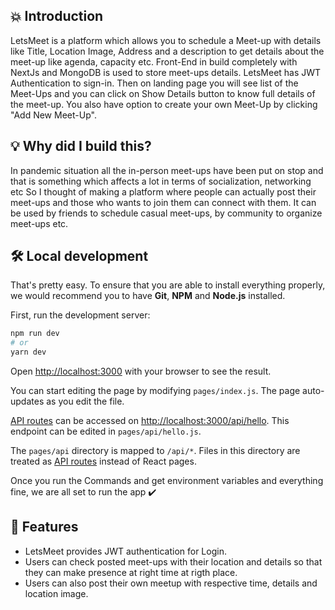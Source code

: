 ## 💥 Introduction
LetsMeet is a platform which allows you to schedule a Meet-up with details like Title, Location Image, Address and a description to get details about the meet-up like agenda, capacity etc. Front-End in build completely with NextJs and MongoDB is used to store meet-ups details. LetsMeet has JWT Authentication to sign-in. Then on landing page you will see list of the Meet-Ups and you can click on Show Details button to know full details of the meet-up. You also have option to create your own Meet-Up by clicking "Add New Meet-Up". 

## 💡 Why did I build this?
In pandemic situation all the in-person meet-ups have been put on stop and that is something which affects a lot in terms of socialization, networking etc So I thought of making a platform where people can actually post their meet-ups and those who wants to join them can connect with them. It can be used by friends to schedule casual meet-ups, by community to organize meet-ups etc.

## 🛠️ Local development

That's pretty easy. To ensure that you are able to install everything properly, we would recommend you to have <b>Git</b>, <b>NPM</b> and <b>Node.js</b> installed.

First, run the development server:

```bash
npm run dev
# or
yarn dev
```

Open [http://localhost:3000](http://localhost:3000) with your browser to see the result.

You can start editing the page by modifying `pages/index.js`. The page auto-updates as you edit the file.

[API routes](https://nextjs.org/docs/api-routes/introduction) can be accessed on [http://localhost:3000/api/hello](http://localhost:3000/api/hello). This endpoint can be edited in `pages/api/hello.js`.

The `pages/api` directory is mapped to `/api/*`. Files in this directory are treated as [API routes](https://nextjs.org/docs/api-routes/introduction) instead of React pages.

Once you run the Commands and get environment variables and everything fine, we are all set to run the app ✔️

## 🥁 Features

- LetsMeet provides JWT authentication for Login.
- Users can check posted meet-ups with their location and details so that they can make presence at right time at rigth place.
- Users can also post their own meetup with respective time, details and location image.

